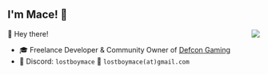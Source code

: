 ## I'm Mace! 🎩

<a href="https://github.com/lostboymace"><img align="right" src="https://komarev.com/ghpvc/?username=lostboymace"/></a>

🤠 Hey there!

- 🎓 Freelance Developer & Community Owner of [Defcon Gaming](https://github.com/defcon-gaming)
- 💬 Discord: `lostboymace` :email: `lostboymace(at)gmail.com`
